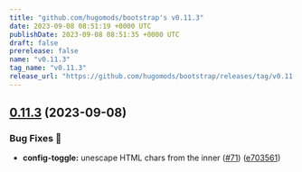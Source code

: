 ```yaml
---
title: "github.com/hugomods/bootstrap's v0.11.3"
date: 2023-09-08 08:51:19 +0000 UTC
publishDate: 2023-09-08 08:51:35 +0000 UTC
draft: false
prerelease: false
name: "v0.11.3"
tag_name: "v0.11.3"
release_url: "https://github.com/hugomods/bootstrap/releases/tag/v0.11.3"
---
```


## [0.11.3](https://github.com/hugomods/bootstrap/compare/v0.11.2...v0.11.3) (2023-09-08)


### Bug Fixes 🐞

* **config-toggle:** unescape HTML chars from the inner ([#71](https://github.com/hugomods/bootstrap/issues/71)) ([e703561](https://github.com/hugomods/bootstrap/commit/e7035611e1a986a07bd6c41d372ceb4ac84bbeaa))
